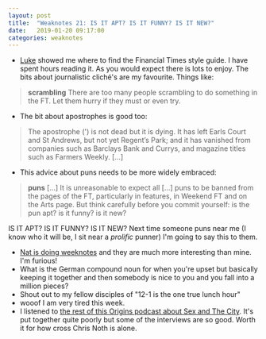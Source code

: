 ```yaml
---
layout: post
title:  "Weaknotes 21: IS IT APT? IS IT FUNNY? IS IT NEW?"
date:   2019-01-20 09:17:00
categories: weaknotes
---
```

* [Luke](https://twitter.com/lukekavanagh_) showed me where to find the Financial Times style guide. I have spent hours reading it. As you would expect there is lots to enjoy. The bits about journalistic cliché's are my favourite. Things like:
> **scrambling**
There are too many people scrambling to do something in the FT. Let them hurry if they must or even try.

* The bit about apostrophes is good too:
> The apostrophe (') is not dead but it is dying. It has left Earls Court and St Andrews, but not yet Regent’s Park; and it has vanished from companies such as Barclays Bank and Currys, and magazine titles such as Farmers Weekly. [...]

* This advice about puns needs to be more widely embraced:
>**puns**
[...]
> It is unreasonable to expect all [...] puns to be banned from the pages of the FT, particularly in features, in Weekend FT and on the Arts page. But think carefully before you commit yourself: is the pun apt? is it funny? is it new?

IS IT APT? IS IT FUNNY? IS IT NEW? Next time someone puns near me (I know who it will be, I sit near a _prolific_ punner) I'm going to say this to them.
* [Nat is doing weeknotes](https://natbuckley.co.uk/2019/01/20/weeknotes-1-tv-ads-and-business-models/) and they are much more interesting than mine. I'm furious!
* What is the German compound noun for when you're upset but basically keeping it together and then somebody is nice to you and you fall into a million pieces?
* Shout out to my fellow disciples of "12-1 is the one true lunch hour"
* wooof I am very tired this week.
* I listened to [the rest of this Origins podcast about Sex and The City](https://www.originsthepodcast.com/). It's put together quite poorly but some of the interviews are so good. Worth it for how cross Chris Noth is alone.
